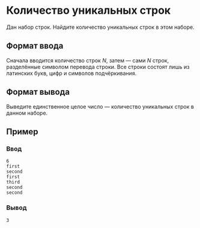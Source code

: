 # Количество уникальных строк

Дан набор строк. Найдите количество уникальных строк в этом наборе.
## Формат ввода
Сначала вводится количество строк _N_, затем — сами _N_ строк, разделённые символом перевода строки. Все строки состоят лишь из латинских букв, цифр и символов подчёркивания.
## Формат вывода
Выведите единственное целое число — количество уникальных строк в данном наборе.
## Пример
### Ввод
```
6
first
second
first
third
second
second
```
### Вывод
```
3
```